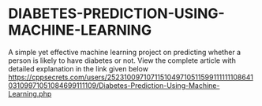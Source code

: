 # DIABETES-PREDICTION-USING-MACHINE-LEARNING
A simple yet effective machine learning project on predicting whether a person is likely to have diabetes or not. View the complete article with detailed explanation in the link given below   https://cppsecrets.com/users/252310097107115104971051159911111110864103109971051084699111109/Diabetes-Prediction-Using-Machine-Learning.php
